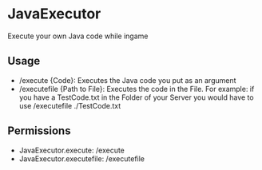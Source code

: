 # JavaExecutor
Execute your own Java code while ingame
## Usage
- /execute {Code}: Executes the Java code you put as an argument
- /executefile {Path to File}: Executes the code in the File. For example: if you have a TestCode.txt in the Folder of your Server you would have to use /executefile ./TestCode.txt
## Permissions
- JavaExecutor.execute: /execute
- JavaExecutor.executefile: /executefile